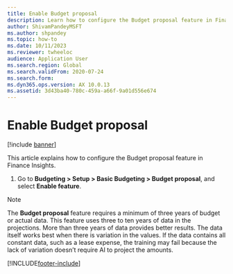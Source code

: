 ```yaml
---
title: Enable Budget proposal
description: Learn how to configure the Budget proposal feature in Finance Insights by navigating through the Budgeting widget and selecting the Enable feature option.
author: ShivamPandeyMSFT
ms.author: shpandey
ms.topic: how-to
ms.date: 10/11/2023
ms.reviewer: twheeloc
audience: Application User
ms.search.region: Global
ms.search.validFrom: 2020-07-24
ms.search.form: 
ms.dyn365.ops.version: AX 10.0.13
ms.assetid: 3d43ba40-780c-459a-a66f-9a01d556e674
---
```


# Enable Budget proposal

[!include [banner](../includes/banner.md)]

This article explains how to configure the Budget proposal feature in Finance Insights.

1. Go to **Budgeting \> Setup \> Basic Budgeting \> Budget proposal**, and select **Enable feature**.

> [!NOTE]
> The **Budget proposal** feature requires a minimum of three years of budget or actual data. This feature uses three to ten years of data in the projections. More than three years of data provides better results. The data itself works best when there is variation in the values. If the data contains all constant data, such as a lease expense, the training may fail because the lack of variation doesn’t require AI to project the amounts.

[!INCLUDE[footer-include](../../includes/footer-banner.md)]
